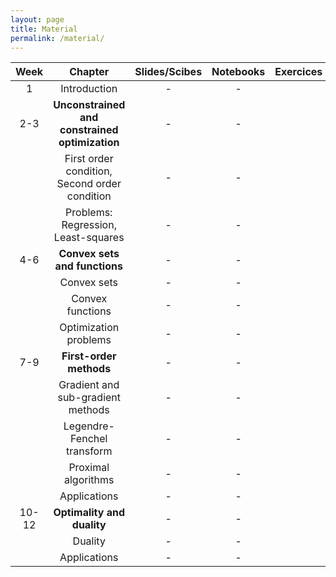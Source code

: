 ```yaml
---
layout: page
title: Material
permalink: /material/
---
```



| Week |  Chapter                                          | Slides/Scibes | Notebooks | Exercices 
|:----:|:-------------------------------------------------:|:-------------:|:---------:|:---------:     
|  1   | Introduction                                      |   -           |   -       |  
|  2-3 | **Unconstrained and constrained optimization**    |   -           |   -       |  
|      | First order condition, Second order condition     |   -           |   -       |  
|      | Problems: Regression, Least-squares               |   -           |   -       |  
|  4-6 | **Convex sets and functions**                     |   -           |   -       |  
|      | Convex sets                                       |   -           |   -       |  
|      | Convex functions                                  |   -           |   -       |  
|      | Optimization problems                             |   -           |   -       |  
| 7-9  | **First-order methods**                           |   -           |   -       |  
|      | Gradient and sub-gradient methods                 |   -           |   -       |  
|      | Legendre-Fenchel transform                        |   -           |   -       |  
|      | Proximal algorithms                               |   -           |   -       |  
|      | Applications                                      |   -           |   -       |  
|10-12 | **Optimality and duality**                            |   -           |   -       |  
|      | Duality                                           |   -           |   -       |  
|      | Applications                                      |   -           |   -       |  
